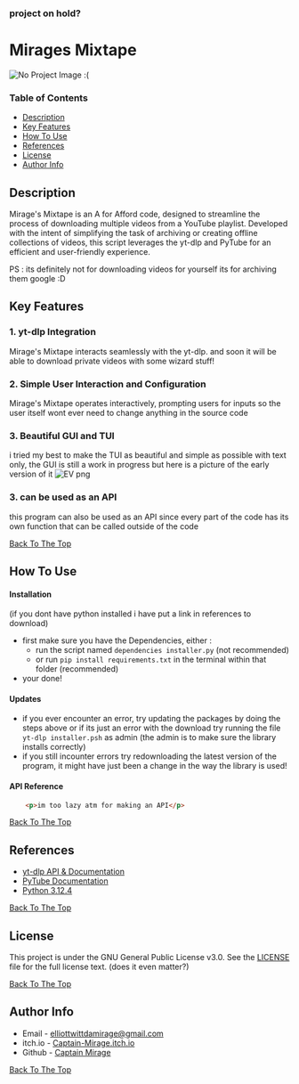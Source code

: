 
### project on hold?


# Mirages Mixtape

![No Project Image :(](project-image-url)


### Table of Contents

- [Description](#description)
- [Key Features](#key-features)
- [How To Use](#how-to-use)
- [References](#references)
- [License](#license)
- [Author Info](#author-info)


## Description

Mirage's Mixtape is an A for Afford code, designed to streamline the process of downloading multiple videos from a YouTube playlist. Developed with the intent of simplifying the task of archiving or creating offline collections of videos, this script leverages the yt-dlp and PyTube for an efficient and user-friendly experience.

PS : its definitely not for downloading videos for yourself its for archiving them google :D


## Key Features

### 1. yt-dlp Integration
Mirage's Mixtape interacts seamlessly with the yt-dlp. and soon it will be able to download private videos with some wizard stuff!

### 2. Simple User Interaction and Configuration
Mirage's Mixtape operates interactively, prompting users for inputs so the user itself wont ever need to change anything in the source code

### 3. Beautiful GUI and TUI
i tried my best to make the TUI as beautiful and simple as possible with text only, the GUI is still a work in progress but here is a picture of the early version of it
![EV png](https://github.com/user-attachments/assets/f69c7f45-2c7d-4cd9-928b-ff1f2b8f743b)

### 3. can be used as an API
this program can also be used as an API since every part of the code has its own function that can be called outside of the code

[Back To The Top](#mirages-mixtape)


## How To Use
#### Installation

(if you dont have python installed i have put a link in references to download)
- first make sure you have the Dependencies, either :
  - run the script named `dependencies installer.py` (not recommended)
  - or run `pip install requirements.txt` in the terminal within that folder (recommended)
- your done! 


#### Updates

- if you ever encounter an error, try updating the packages by doing the steps above or if its just an error with the download try running the file `yt-dlp installer.psh` as admin (the admin is to make sure the library installs correctly)
- if you still incounter errors try redownloading the latest version of the program, it might have just been a change in the way the library is used!


#### API Reference

```html
    <p>im too lazy atm for making an API</p>
```

[Back To The Top](#mirages-mixtape)


## References

- [yt-dlp API & Documentation](https://github.com/yt-dlp/yt-dlp)
- [PyTube Documentation](https://github.com/pytube/pytube)
- [Python 3.12.4](https://www.python.org/downloads/release/python-3124/)

[Back To The Top](#mirages-mixtape)


## License

This project is under the GNU General Public License v3.0. See the [LICENSE](https://github.com/CaptainMirage/mirages-mixtape/blob/main/LICENSE) file for the full license text. (does it even matter?)

[Back To The Top](#mirages-mixtape)


## Author Info

- Email - elliottwittdamirage@gmail.com
- itch.io - [Captain-Mirage.itch.io](https://captain-mirage.itch.io/)
- Github - [Captain Mirage](https://github.com/CaptainMirage)

[Back To The Top](#mirages-mixtape)
